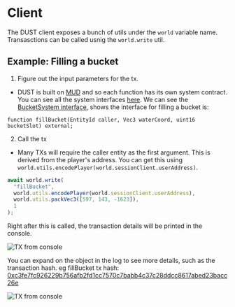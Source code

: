 # Client

The DUST client exposes a bunch of utils under the `world` variable name. Transasctions can be called usnig the `world.write` util.

## Example: Filling a bucket

1. Figure out the input parameters for the tx.

- DUST is built on [MUD](https://mud.dev/) and so each function has its own system contract. You can see all the system interfaces [here](https://github.com/dustproject/dust/tree/main/packages/world/src/codegen/world). We can see the [BucketSystem interface](https://github.com/dustproject/dust/blob/main/packages/world/src/codegen/world/IBucketSystem.sol#L15), shows the interface for filling a bucket is:

```solidity
function fillBucket(EntityId caller, Vec3 waterCoord, uint16 bucketSlot) external;
```

2. Call the tx

- Many TXs will require the caller entity as the first argument. This is derived from the player's address. You can get this using `world.utils.encodePlayer(world.sessionClient.userAddress)`.

```typescript
await world.write(
  "fillBucket",
  world.utils.encodePlayer(world.sessionClient.userAddress),
  world.utils.packVec3([597, 143, -1623]),
  1
);
```

Right after this is called, the transaction details will be printed in the console.

![TX from console](/tx-from-console.png)

You can expand on the object in the log to see more details, such as the transaction hash. eg fillBucket tx hash: [0xc3fe7fc926229b756afb2fd1cc7570c7babb4c37c28ddcc8617abed23bacc26e](https://explorer.redstone.xyz/tx/0xc3fe7fc926229b756afb2fd1cc7570c7babb4c37c28ddcc8617abed23bacc26e)

![TX from console](/tx-from-console-expanded.png)
